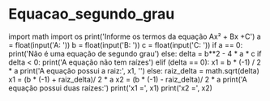 # Equacao_segundo_grau

import math
import os
print('Informe os termos da equação Ax² + Bx +C')
a = float(input('A: '))
b = float(input('B: '))
c = float(input('C: '))
if a == 0:
   print('Não é uma equação de segundo grau')
else:
   delta = b**2 - 4 * a * c
   if delta < 0:
      print('A equação não tem raízes')
   elif (delta == 0):
      x1 = b * (-1) / 2 * a
      print('A equação possui a raiz:', x1, '')
   else:
      raiz_delta = math.sqrt(delta)
      x1 = (b * (-1) + raiz_delta)/ 2 * a
      x2 = (b * (-1) - raiz_delta)/ 2 * a
      print('A equação possui duas raízes:')
      print('x1 =', x1)
      print('x2 =', x2)

